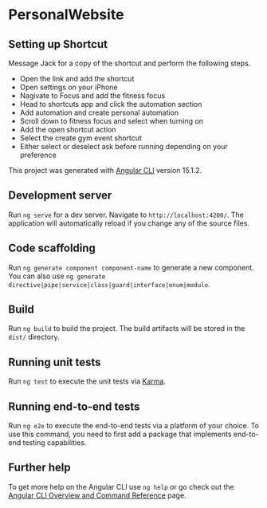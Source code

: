 # PersonalWebsite

## Setting up Shortcut

Message Jack for a copy of the shortcut and perform the following steps.

- Open the link and add the shortcut
- Open settings on your iPhone
- Nagivate to Focus and add the fitness focus
- Head to shortcuts app and click the automation section 
- Add automation and create personal automation
- Scroll down to fitness focus and select when turning on
- Add the open shortcut action 
- Select the create gym event shortcut
- Either select or deselect ask before running depending on your preference

This project was generated with [Angular CLI](https://github.com/angular/angular-cli) version 15.1.2.

## Development server

Run `ng serve` for a dev server. Navigate to `http://localhost:4200/`. The application will automatically reload if you change any of the source files.

## Code scaffolding

Run `ng generate component component-name` to generate a new component. You can also use `ng generate directive|pipe|service|class|guard|interface|enum|module`.

## Build

Run `ng build` to build the project. The build artifacts will be stored in the `dist/` directory.

## Running unit tests

Run `ng test` to execute the unit tests via [Karma](https://karma-runner.github.io).

## Running end-to-end tests

Run `ng e2e` to execute the end-to-end tests via a platform of your choice. To use this command, you need to first add a package that implements end-to-end testing capabilities.

## Further help

To get more help on the Angular CLI use `ng help` or go check out the [Angular CLI Overview and Command Reference](https://angular.io/cli) page.
